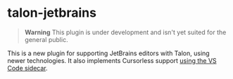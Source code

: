 # talon-jetbrains

> **Warning**
> This plugin is under development and isn't yet suited for the general public.

<!-- Plugin description -->

This is a new plugin for supporting JetBrains editors with Talon, using newer technologies. It also
implements Cursorless support [using the VS Code sidecar](https://github.com/phillco/cursorless-everywhere).

<!-- Plugin description end -->
